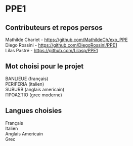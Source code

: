 # PPE1


## Contributeurs et repos persos

Mathilde Charlet - https://github.com/MathildeCh/exo_PPE<br/>
Diego Rossini - https://github.com/DiegoRossini/PPE1<br/>
Lilas Pastré - https://github.com/Lilasp/PPE1

## Mot choisi pour le projet

BANLIEUE (français)\
PERIFERIA (italien)\
SUBURB (anglais americain)\
ΠΡΟΆΣΤΙΟ (grec moderne)  


## Langues choisies

Français\
Italien\
Anglais Americain\
Grec<br/>
